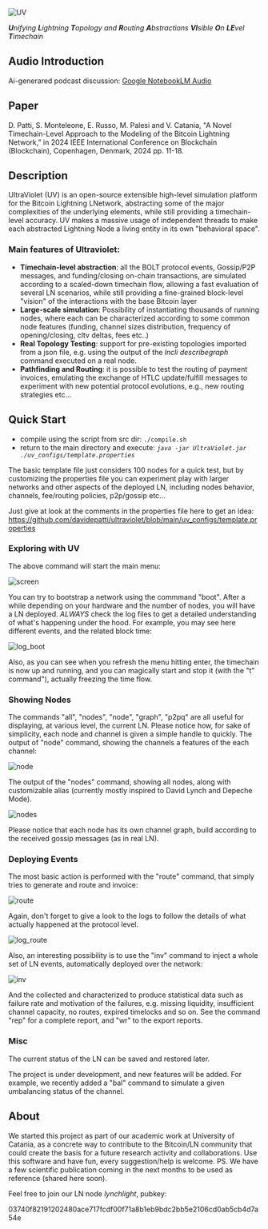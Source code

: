 ![UV](uvpics/uvlogo.svg)

_**U**nifying **L**ightning **T**opology and **R**outing **A**bstractions **VI**sible **O**n **LE**vel **T**imechain_

## Audio Introduction
Ai-generared podcast discussion: [Google NotebookLM Audio](https://notebooklm.google.com/notebook/1a1c5193-65ed-4d0e-958e-a3c218da7831/audio)

## Paper
D. Patti, S. Monteleone, E. Russo, M. Palesi and V. Catania, "A Novel Timechain-Level Approach to the Modeling of the Bitcoin Lightning Network," in 2024 IEEE International Conference on Blockchain (Blockchain), Copenhagen, Denmark, 2024 pp. 11-18.

## Description

UltraViolet (UV) is an open-source extensible high-level simulation platform for the Bitcoin
Lightning LNetwork, abstracting some of the major complexities of the underlying elements, while still providing a
timechain-level accuracy. UV makes a massive usage of independent threads to make each abstracted Lightning Node a living entity in
its own "behavioral space".

### Main features of Ultraviolet:

* **Timechain-level abstraction**: all the BOLT protocol events, Gossip/P2P messages, and funding/closing on-chain
  transactions, are simulated according to a scaled-down timechain flow, allowing a fast evaluation of several LN
  scenarios, while still providing a fine-grained block-level "vision" of the interactions with the base Bitcoin layer
* **Large-scale simulation**: Possibility of instantiating thousands of running nodes, where each can be characterized
  according to some common node features (funding, channel sizes distribution, frequency of opening/closing, cltv
  deltas, fees etc..)
* **Real Topology Testing**: support for pre-existing topologies imported from a json file, e.g. using the output of
  the _lncli describegraph_ command executed on a real node.
* **Pathfinding and Routing**: it is possible to test the routing of payment invoices, emulating the exchange of HTLC
  update/fulfill messages to experiment with new potential protocol evolutions, e.g., new routing strategies etc...


## Quick Start

* compile using the script from src dir: `./compile.sh`
* return to the main directory and execute:  _`java -jar UltraViolet.jar ./uv_configs/template.properties`_

The basic template file just considers 100 nodes for a quick test, but by customizing the properties file you can
experiment play with larger networks and other aspects of the deployed LN, including nodes behavior, channels,
fee/routing policies, p2p/gossip etc...

Just give at look at the comments in the properties file here to get an idea:
https://github.com/davidepatti/ultraviolet/blob/main/uv_configs/template.properties


### Exploring with UV

The above command will start the main menu:

![screen](uvpics/main.png) 

You can try to bootstrap a network using the commmand "boot". After a while depending on your hardware and the number of
nodes, you will have a LN deployed.
*ALWAYS* check the log files to get a detailed understanding of what's happening under the hood. For example, you may see
here different events, and the related block time:

![log_boot](uvpics/log_boot.png) 

Also, as you can see when you refresh the menu hitting enter, the timechain is now up and running, and you can magically
start and stop it (with the "t" command"), actually freezing the time flow.

### Showing Nodes


The commands "all", "nodes", "node", "graph", "p2pq" are all useful for displaying, at various level, the current LN.
Please notice how, for sake of simplicity, each node and channel is given a simple handle to quickly.
The output of "node" command, showing the channels a features of the each channel:

![node](uvpics/node.png) 

The output of the "nodes" command, showing all nodes, along with customizable alias (currently mostly inspired to David
Lynch and Depeche Mode).

![nodes](uvpics/nodes.png) 

Please notice that each node has its own channel graph, build according to the received gossip messages (as in real LN).

### Deploying Events

The most basic action is performed with the "route" command, that simply tries to generate and route and invoice:

![route](uvpics/route.png) 

Again, don't forget to give a look to the logs to follow the details of what actually happened at the protocol level.

![log_route](uvpics/log_route.png) 

Also, an interesting possibility is to use the "inv" command to inject a whole set of LN events, automatically deployed over the network:

![inv](uvpics/inv.png) 

And the collected and characterized to produce statistical data such as failure rate and motivation of the failures,
e.g. missing liquidity, insufficient channel capacity, no routes, expired timelocks and so on. See the command "rep" for
a complete report, and "wr" to the export reports.

### Misc

The current status of the LN can be saved and restored later. 

The project is under development, and new features will be added. 
For example, we recently added a "bal" command to simulate a given umbalancing status of the channel.

## About

We started this project as part of our academic work at University of Catania, as a concrete way to contribute to the
Bitcoin/LN community that could create the basis for a future research activity and collaborations.
Use this software and have fun, every suggestion/help is welcome.
PS. We have a few scientific publication coming in the next months to be used as reference (shared here soon).

Feel free to join our LN node *lynchlight*,  pubkey:

03740f82191202480ace717fcdf00f71a8b1eb9bdc2bb5e2106cd0ab5cb4d7a54e





























